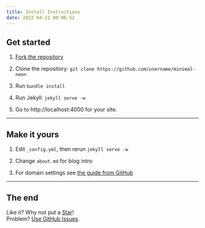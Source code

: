 ```yaml
---
title: Install Instructions
date: 2022-04-21 00:06:52
---
```


## Get started

1. [Fork the repository](https://github.com/ronynn/minimal-neon/fork)

2. Clone the repository: `git clone https://github.com/username/minimal-neon`

3. Run `bundle install`

4. Run Jekyll: `jekyll serve -w`

5. Go to http://localhost:4000 for your site.

---

## Make it yours

1. Edit `_config.yml`, then rerun `jekyll serve -w`

2. Change `about.md` for blog intro

3. For domain settings see [the guide from GitHub](https://help.github.com/articles/setting-up-a-custom-domain-with-pages)

---

## The end

Like it? Why not put a [Star](https://github.com/ronynn/minimal-neon)!<br/>
Problem? [Use GitHub Issues](https://github.com/ronynn/minimal-neon/issues).